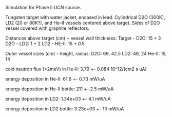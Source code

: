 Simulation for Phase II UCN source.

Tungsten target with water jacket, encased in lead.
Cylindrical D2O (300K), LD2 (20 or 80K?), and He-II vessels centered above target.
Sides of D2O vessel covered with graphite reflectors.

Distances above target (cm) + vessel wall thickness:
Target - D2O: 15 + 3
D2O - LD2: 1 + 2
LD2 - HE-II: 15 + 0.5

Outer vessel sizes (cm) - height, radius:
D2O: 69, 42.5
LD2: 49, 24
He-II: 15, 14

cold neutron flux (<2meV) in He-II:
3.79 +- 0.084 10^12/(cm2 s uA)

energy deposition in He-II:
61.6 +- 0.73 mW/uA

energy deposition in He-II bottle:
211 +- 2.5 mW/uA

energy deposition in LD2:
1.34e+03 +- 4.1 mW/uA

energy deposition in LD2 bottle:
3.23e+03 +- 13 mW/uA

